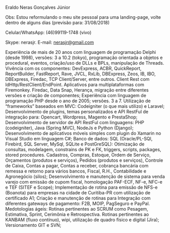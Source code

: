 Eraldo Neras Gonçalves Júnior

Obs: Estou reformulando o meu site pessoal para uma landing-page, volte dentro de alguns dias (previsão para: 31/08/2018)

Celular/WhatsApp: (46)99119-1748 (vivo)

Skype: nerasjr.
E-mail: nerasjr@gmail.com

Experiência de mais de 20 anos com linguagem de programação Delphi (desde 1998), versões: 3 a 10.2 (tokyo), programação orientada a objetos e procedural, eventos, criação/uso de DLLs e  BPLs, manipulação de Threads. Vivência com os componentes: DevExpress, ACBR, QuickReport, ReportBuilder, FastReport, Rave, JVCL, RxLib, DBExpress, Zeos, IB, IBO, DBExpress, Firedac, TCP Client/Server, entre outros. Client Rest com IdHttp/RestClient/EndPoint. Aplicativos para multiplataformas com Firemonkey. Firedac, Data Snap, Herança, migração entre diferentes versões e criação de componentes;
Experiência com linguagem de programação PHP desde o ano de 2005; versões. 3 a 7. Utilização de “frameworks” baseados em MVC: Codeigniter (o que mais utilizo) e Laravel;
Desenvolvimento de plugins, temas personalizados e API RestFul de integração para: Opencart,  Wordpress, Magento e PrestaShop;
Desenvolvimento de servidor de API RestFul com linguagens: PHP (codeigniter), Java (Spring MVC), NodeJs e Python (Django);
Desenvolvimento de aplicativos móveis simples com plugin do Xamarin no Visual Studio em linguagem C#;
Banco de dados: SQL (Oracle/PL-SQl, Firebird, SQL Server, MySql, SQLite e PostGreSQL): Otimização de consultas, modelagem, constrains de PK e FK, triggers, scripts, packages, stored procedures.
Cadastros, Compras, Estoque, Ordem de Serviço, Orçamentos (produtos e serviços), Pedidos (produtos e serviços), Controle de Caixa, Contas a pagar, Contas a receber, cobrança bancária com remessa e retorno para vários bancos, Fiscal, R.H., Contabilidade e Agronegócio (silos);
Desenvolvimento e manutenção de sistema para venda varejo com emissão de cupom fiscal, homologação PAF-ECF, NF-e, NFC-e e TEF (SITEF e Scope);
Implementação de rotina para emissão de NFS-e (Boanota) para empresas na cidade de Curitiba-PR com utilização de certificado A1;
Criação e manutenção de rotinas para Integração com diferentes gateways de pagamento: F2B, MOIP, PagSeguro e PayPal.
Medotologias ágeis: Rotinas pertinentes ao SCRUM como Pesagem, Estimativa, Sprint, Cerimônia e Retrospectiva. Rotinas pertinentes ao KANBAM (fluxo contínuo), wipi, utilização de quadro físico e digital (Jira);
Versionamento GIT e SVN;
